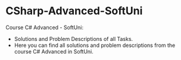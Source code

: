 # CSharp-Advanced-SoftUni

Course C# Advanced - SoftUni:
- Solutions and Problem Descriptions of all Tasks.
- Here you can find all solutions and problem descriptions from the course C# Advanced in SoftUni.
